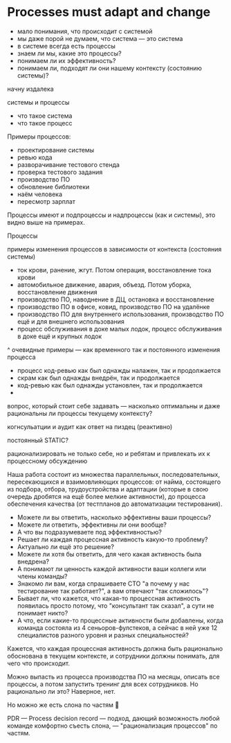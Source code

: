 # Processes must adapt and change

- мало понимания, что происходит с системой
- мы даже порой не думаем, что система — это система
- в системе всегда есть процессы
- знаем ли мы, какие это процессы?
- понимаем ли их эффективность?
- понимаем ли, подходят ли они нашему контексту (состоянию системы)?

начну издалека

системы и процессы
- что такое система
- что такое процесс

Примеры процессов:
- проектирование системы
- ревью кода
- разворачивание тестового стенда
- проверка тестового задания
- производство ПО
- обновление библиотеки
- наём человека
- пересмотр зарплат

Процессы имеют и подпроцессы и надпроцессы (как и системы), это видно выше на примерах.

Процессы 




примеры изменения процессов в зависимости от контекста (состояния системы)

- ток крови, ранение, жгут. Потом операция, восстановление тока крови
- автомобильное движение, авария, объезд. Потом уборка, восстановление движения
- производство ПО, наводнение в ДЦ, остановка и восстановление
- производство ПО в офисе, ковид, производство ПО на удалёнке
- производство ПО для внутреннего использования, производство ПО ещё и для внешнего использования
- процесс обслуживания в доке малых лодок, процесс обслуживания в доке ещё и крупных лодок

^ очевидные примеры — как временного так и постоянного изменения процесса

- процесс код-ревью как был однажды налажен, так и продолжается
- скрам как был однажды внедрён, так и продолжается
- код-ревью как был однажды установлен, так и продолжается
-

вопрос, который стоит себе задавать — насколько оптимальны и даже рациональны ли процессы текущему контексту?

когнсульатции и аудит как ответ на пиздец (реактивно)

постоянный STATIC?

рационализировать не только себе, но и ребятам
и привлекать их к процессному обсуждению




Наша работа состоит из множества параллельных, последовательных, пересекающихся и взаимовлияющих процессов: от найма, состоящего из подбора, отбора, трудоустройства и адаптации (которые в свою очередь дробятся на ещё более мелкие активности), до процесса обеспечения качества (от тестпланов до автоматизации тестирования).

* Можете ли вы ответить, насколько эффективны ваши процессы?
* Можете ли ответить, эффективны ли они вообще?
* А что вы подразумеваете под эффективностью?
* Решает ли каждая процессная активность какую-то проблему?
* Актуально ли ещё это решение?
* Можете ли хотя бы ответить, для чего какая активность была внедрена?
* А понимают ли ценность каждой активности ваши коллеги или члены команды?
* Знакомо ли вам, когда спрашиваете СТО "а почему у нас тестирование так работает?", а вам отвечают "так сложилось"?
* Бывает ли, что кажется, что какая-то процессная активность появилась просто потому, что "консультант так сказал", а сути не понимает никто?
* А что, если какие-то процессные активности были добавлены, когда команда состояла из 4 сеньоров-фулстеков, а сейчас в ней уже 12 специалистов разного уровня и разных специальностей?

Кажется, что каждая процессная активность должна быть рационально обоснована в текущем контексте, и сотрудники должны понимать, для чего что происходит.

Можно выпасть из процесса производства ПО на месяцы, описать все процессы, а потом запустить тренинг для всех сотрудников. Но рационально ли это? Наверное, нет.

Но можно же есть слона по частям 🙂

PDR — Process decision record — подход, дающий возможность любой команде комфортно съесть слона, — "рационализация процессов" по частям.
